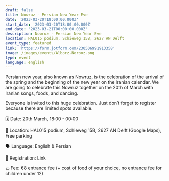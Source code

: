```yaml
---
draft: false
title: Nowruz - Persian New Year Eve
date: '2023-03-20T18:00:00.000Z'
start_date: '2023-03-20T18:00:00.000Z'
end_date: '2023-03-21T00:00:00.000Z'
description: Nowruz - Persian New Year Eve
location: HAL015 podium, Schieweg 15B, 2627 AN Delft
event_type: featured
link: 'https://form.jotform.com/230506991913358'
image: /images/events/Alborz-Norooz.png
type: event
language: english
---
```

Persian new year, also known as Nowruz, is the celebration of the arrival of the spring and the beginning of the new year on the Iranian calendar. We are going to celebrate this Nowruz together on the 20th of March with Iranian songs, foods, and dancing.

Everyone is invited to this huge celebration. Just don’t forget to register because there are limited spots available.

🗓️ Date: 20th March, 18:00 - 00:00

📍 Location: HAL015 podium, Schieweg 15B, 2627 AN Delft (Google Maps), Free parking

🗣️ Language: English & Persian

📝 Registration: Link 

💶 Fee: €8 entrance fee (+ cost of food of your choice, no entrance fee for children under 12)


